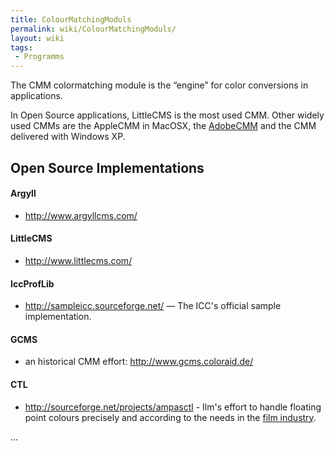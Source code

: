 ```yaml
---
title: ColourMatchingModuls
permalink: wiki/ColourMatchingModuls/
layout: wiki
tags:
 - Programms
---
```


The CMM colormatching module is the “engine” for color conversions in
applications.

In Open Source applications, LittleCMS is the most used CMM. Other
widely used CMMs are the AppleCMM in MacOSX, the
[AdobeCMM](http://labs.adobe.com/downloads/cmm.html) and the CMM
delivered with Windows XP.

Open Source Implementations
---------------------------

#### Argyll

-   <http://www.argyllcms.com/>

#### LittleCMS

-   <http://www.littlecms.com/>

#### IccProfLib

-   <http://sampleicc.sourceforge.net/> — The ICC's official sample
    implementation.

#### GCMS

-   an historical CMM effort: <http://www.gcms.coloraid.de/>

#### CTL

-   <http://sourceforge.net/projects/ampasctl> - Ilm's effort to handle
    floating point colours precisely and according to the needs in the
    [film industry](http://www.oscars.org/council/ctl.html).

...
